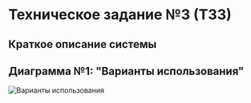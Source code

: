 # Техническое задание №3 (ТЗ3)

## Краткое описание системы




## Диаграмма №1: "Варианты использования"

![Варианты использования](https://github.com/fffninteen/TZ_3/assets/164251870/00407416-732c-42e3-878a-115b0de5a429)
